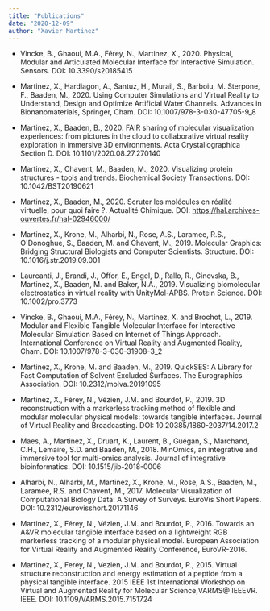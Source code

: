 ```yaml
---
title: "Publications"
date: "2020-12-09"
author: "Xavier Martinez"
---
```


<!-- 
- Martinez, X., Santuz, H., Rodrigues, J., Laurenti, J., Baaden, M., 2020. UnityMol, a molecular visualization platform in a game engine. ??? -->

<!-- - Martinez, X., Doutreligne, S., Rodrigues, J., Ghossoub, P., Trellet, M., Amdur, G., Kostin, C.D., Ghatty, K.P., Derreumaux, P., Bonvin, A.M.J.J., Bourdot, P., Férey, N., Levitt, M., Baaden, M., 2020. Open framework to explore and manipulate molecular structures and trajectories in VR. Bioinformatics ???.
 -->
- Vincke, B., Ghaoui, M.A., Férey, N., Martinez, X., 2020. Physical, Modular and Articulated Molecular Interface for Interactive Simulation. Sensors. DOI: 10.3390/s20185415

- Martinez, X., Hardiagon, A., Santuz, H., Murail, S., Barboiu, M. Sterpone, F., Baaden, M., 2020. Using Computer Simulations and Virtual Reality to Understand, Design and Optimize Artificial Water Channels. Advances in Bionanomaterials, Springer, Cham. DOI: 10.1007/978-3-030-47705-9_8

- Martinez, X., Baaden, B., 2020. FAIR sharing of molecular visualization experiences: from pictures in the cloud to collaborative virtual reality exploration in immersive 3D environments. Acta Crystallographica Section D. DOI: 10.1101/2020.08.27.270140

- Martinez, X., Chavent, M., Baaden, M., 2020. Visualizing protein structures - tools and trends. Biochemical Society Transactions. DOI: 10.1042/BST20190621

- Martinez, X., Baaden, M., 2020. Scruter les molécules en réalité virtuelle, pour quoi faire ?. Actualité Chimique. DOI: https://hal.archives-ouvertes.fr/hal-02946000/

- Martinez, X., Krone, M., Alharbi, N., Rose, A.S., Laramee, R.S., O'Donoghue, S., Baaden, M. and Chavent, M., 2019. Molecular Graphics: Bridging Structural Biologists and Computer Scientists. Structure. DOI: 10.1016/j.str.2019.09.001

- Laureanti, J., Brandi, J., Offor, E., Engel, D., Rallo, R., Ginovska, B., Martinez, X., Baaden, M. and Baker, N.A., 2019. Visualizing biomolecular electrostatics in virtual reality with UnityMol-APBS. Protein Science. DOI: 10.1002/pro.3773

- Vincke, B., Ghaoui, M.A., Férey, N., Martinez, X. and Brochot, L., 2019. Modular and Flexible Tangible Molecular Interface for Interactive Molecular Simulation Based on Internet of Things Approach. International Conference on Virtual Reality and Augmented Reality, Cham. DOI: 10.1007/978-3-030-31908-3_2

- Martinez, X., Krone, M. and Baaden, M., 2019. QuickSES: A Library for Fast Computation of Solvent Excluded Surfaces. The Eurographics Association. DOI: 10.2312/molva.20191095

- Martinez, X., Férey, N., Vézien, J.M. and Bourdot, P., 2019. 3D reconstruction with a markerless tracking method of flexible and modular molecular physical models: towards tangible interfaces. Journal of Virtual Reality and Broadcasting. DOI: 10.20385/1860-2037/14.2017.2

- Maes, A., Martinez, X., Druart, K., Laurent, B., Guégan, S., Marchand, C.H., Lemaire, S.D. and Baaden, M., 2018. MinOmics, an integrative and immersive tool for multi-omics analysis. Journal of integrative bioinformatics. DOI: 10.1515/jib-2018-0006

- Alharbi, N., Alharbi, M., Martinez, X., Krone, M., Rose, A.S., Baaden, M., Laramee, R.S. and Chavent, M., 2017. Molecular Visualization of Computational Biology Data: A Survey of Surveys. EuroVis Short Papers. DOI: 10.2312/eurovisshort.20171146

- Martinez, X., Férey, N., Vézien, J.M. and Bourdot, P., 2016. Towards an A&VR molecular tangible interface based on a lightweight RGB markerless tracking of a modular physical model. European Association for Virtual Reality and Augmented Reality Conference, EuroVR-2016. 

- Martinez, X., Ferey, N., Vezien, J.M. and Bourdot, P., 2015. Virtual structure reconstruction and energy estimation of a peptide from a physical tangible interface. 2015 IEEE 1st International Workshop on Virtual and Augmented Reality for Molecular Science,VARMS@ IEEEVR. IEEE. DOI: 10.1109/VARMS.2015.7151724
